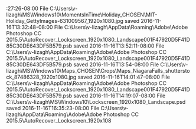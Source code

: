 :27:26-08:00&#x9;File C:\Users\v-lizagh\MS\Windows10\MomentsInTime\Holiday\_CHOSEN\MIT-Holiday_GettyImages-631009567_1920x1080.jpg saved&#xA;2016-11-16T13:32:48-08:00&#x9;File C:\Users\v-lizagh\AppData\Roaming\Adobe\Adobe Photoshop CC 2015.5\AutoRecover\_Lockscreen_1920x1080_Landscape001F47920D5F41D85C30DE643DF5B579.psb saved&#xA;2016-11-16T13:52:11-08:00&#x9;File C:\Users\v-lizagh\AppData\Roaming\Adobe\Adobe Photoshop CC 2015.5\AutoRecover\_Lockscreen_1920x1080_Landscape001F47920D5F41D85C30DE643DF5B579.psb saved&#xA;2016-11-16T13:54-08:00&#x9;File C:\Users\v-lizagh\MS\Windows10\Maps\_CHOSEN\Crops\Maps_NiagaraFalls_shutterstock_87486328_1920x1080.jpg saved&#xA;2016-11-16T14:01:47-08:00&#x9;File C:\Users\v-lizagh\AppData\Roaming\Adobe\Adobe Photoshop CC 2015.5\AutoRecover\_Lockscreen_1920x1080_Landscape001F47920D5F41D85C30DE643DF5B579.psb saved&#xA;2016-11-16T14:19:07-08:00&#x9;File C:\Users\v-lizagh\MS\Windows10\Lockscreen_1920x1080_Landscape.psd saved&#xA;2016-11-16T16:35:23-08:00&#x9;File C:\Users\v-lizagh\AppData\Roaming\Adobe\Adobe Photoshop CC 2015.5\AutoRecover\_Lockscreen_1920x108